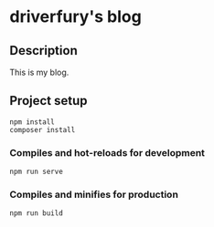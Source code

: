 # driverfury's blog

## Description

This is my blog.

## Project setup
```
npm install
composer install
```

### Compiles and hot-reloads for development
```
npm run serve
```

### Compiles and minifies for production
```
npm run build
```
